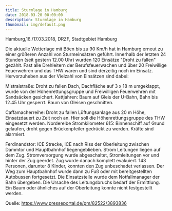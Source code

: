 ```yaml
---
title: Sturmlage in Hamburg
date: 2018-03-20 00:00:00
description: Sturmlage in Hamburg
thumbnail: img/default.png
---
```


Hamburg,16./17.03.2018, DRZF, Stadtgebiet Hamburg

Die aktuelle Wetterlage mit Böen bis zu 90 Km/h hat in Hamburg erneut zu einer größeren Anzahl von Sturmeinsätzen geführt.
Innerhalb der letzten 24 Stunden (seit gestern 12.00 Uhr) wurden 120 Einsätze "Droht zu fallen" gezählt.
Fast alle Drehleitern der Berufsfeuerwachen und über 20 Freiwillige Feuerwehren und das THW waren und sind derzeitig noch im Einsatz.
Hervorzuheben aus der Vielzahl von Einsätzen sind dabei:

Mistralstraße: Droht zu fallen Dach, Dachfläche auf 3 x 18 m umgeklappt, wurde von der Höhenrettungsgruppe und Freiwilligen Feuerwehren mit Sandsäcken gesichert.
Kattjahren: Baum auf Gleis der U-Bahn, Bahn bis 12.45 Uhr gesperrt.
Baum von Gleisen geschnitten.

Caffamacherreihe: Droht zu fallen Lüftungsanlage aus 20 m Höhe, Einsatzdauert zu Zeit noch an.
Hier soll die Höhenrettungsgruppe des THW eingesetzt werden.
Norderelbe Stromkilometer 615: Binnenschiff auf Grund gelaufen, droht gegen Brückenpfeiler gedrückt zu werden.
Kräfte sind alarmiert.

Ferdinandstor: ICE Strecke, ICE nach Riss der Oberleitung zwischen Dammtor und Hauptbahnhof liegengeblieben.
Strom Leitungen liegen auf dem Zug.
Stromversorgung wurde abgeschaltet, Stromleitungen vor und hinter der Zug geerdet.
Zug wurde danach komplett evakuiert.
143 Personen, darunter 8 Kinder, konnten den Zug unbeschadet verlassen.
Der Weg zum Hauptbahnhof wurde dann zu Fuß oder mit bereitgestellten Autobussen fortgesetzt.
Die Einsatzstelle wurde dem Notfallmanager der Bahn übergeben.
Die Ursache des Leitungsbruchs bedarf der Ermittlung.
Ein Baum oder ähnliches auf der Oberleitung konnte nicht festgestellt werden.

Quelle: https://www.presseportal.de/pm/82522/3893836

